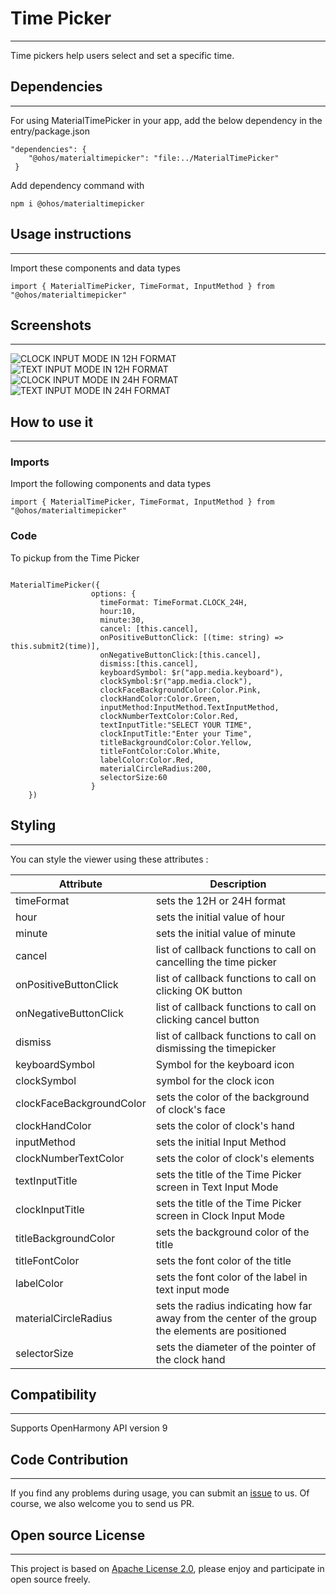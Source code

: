 # Time Picker
****
Time pickers help users select and set a specific time.
## Dependencies
****
For using MaterialTimePicker in your app, add the below dependency in the entry/package.json  
```
"dependencies": {
    "@ohos/materialtimepicker": "file:../MaterialTimePicker"
 }
```
Add dependency command with
```
npm i @ohos/materialtimepicker
```
## Usage instructions
****
Import these components and data types
```
import { MaterialTimePicker, TimeFormat, InputMethod } from "@ohos/materialtimepicker"
```
## Screenshots
****
![CLOCK INPUT MODE IN 12H FORMAT](./Images/12H_CLOCKINPUTMODE.png) ![TEXT INPUT MODE IN 12H FORMAT](./Images/12H_TEXTINPUTMODE.png)
![CLOCK INPUT MODE IN 24H FORMAT](./Images/24H_CLOCKINPUTMODE.png) ![TEXT INPUT MODE IN 24H FORMAT](./Images/24H_TEXTINPUTMODE.png)

## How to use it
***
### Imports
Import the following components and data types
```
import { MaterialTimePicker, TimeFormat, InputMethod } from "@ohos/materialtimepicker"
```
### Code
To pickup from the Time Picker
```

MaterialTimePicker({
                  options: {
                    timeFormat: TimeFormat.CLOCK_24H,
                    hour:10,
                    minute:30,
                    cancel: [this.cancel],
                    onPositiveButtonClick: [(time: string) => this.submit2(time)],
                    onNegativeButtonClick:[this.cancel],
                    dismiss:[this.cancel],
                    keyboardSymbol: $r("app.media.keyboard"),
                    clockSymbol:$r("app.media.clock"),
                    clockFaceBackgroundColor:Color.Pink,
                    clockHandColor:Color.Green,
                    inputMethod:InputMethod.TextInputMethod,
                    clockNumberTextColor:Color.Red,
                    textInputTitle:"SELECT YOUR TIME",
                    clockInputTitle:"Enter your Time",
                    titleBackgroundColor:Color.Yellow,
                    titleFontColor:Color.White,
                    labelColor:Color.Red,
                    materialCircleRadius:200,
                    selectorSize:60
                  }
    })
```

## Styling
****
You can style the viewer using these attributes :

| Attribute  | Description  |
| ------------ | ------------ |
| timeFormat | sets the 12H or 24H format   |
| hour | sets the initial value of hour   |
| minute | sets the initial value of minute   |
| cancel | list of callback functions to call on cancelling the time picker   |
| onPositiveButtonClick | list of callback functions to call on clicking OK button   |
| onNegativeButtonClick | list of callback functions to call on clicking cancel button   |
| dismiss | list of callback functions to call on dismissing the timepicker   |
| keyboardSymbol  | Symbol for the keyboard icon |
| clockSymbol  | symbol for the clock icon  |
| clockFaceBackgroundColor  | sets the color of the background of clock's face  |
| clockHandColor   |  sets the color of clock's hand |
| inputMethod | sets the initial Input Method   |
| clockNumberTextColor | sets the color of clock's elements  |
| textInputTitle | sets the title of the Time Picker screen in Text Input Mode   |
| clockInputTitle | sets the title of the Time Picker screen in Clock Input Mode   |
| titleBackgroundColor | sets the background color of the title  |
| titleFontColor | sets the font color of the title  |
| labelColor | sets the font color of the label in text input mode  |
| materialCircleRadius | sets the radius indicating how far away from the center of the group the elements are positioned  |
| selectorSize | sets the diameter of the pointer of the clock hand |

## Compatibility
****
Supports OpenHarmony API version 9
## Code Contribution
****
If you find any problems during usage, you can submit an [issue](https://github.com/Applib-OpenHarmony/MaterialTimePicker/issues) to us. Of course, we also welcome you to send us PR.
## Open source License
****
This project is based on [Apache License 2.0](./LICENSE), please enjoy and participate in open source freely.

